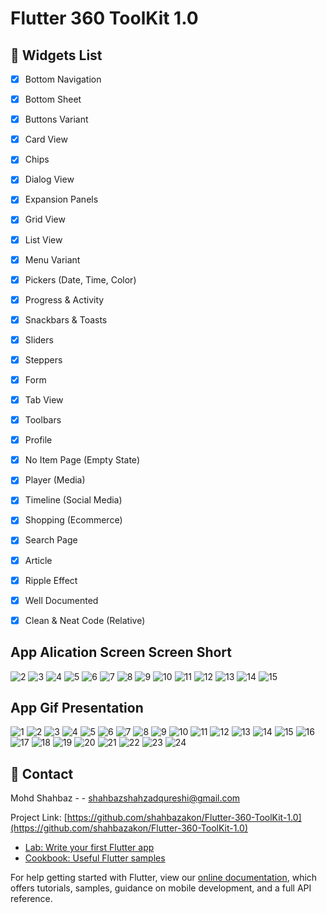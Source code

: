 # Flutter 360 ToolKit 1.0 

## :compass: Widgets List

* [x] Bottom Navigation
* [x] Bottom Sheet
* [x] Buttons Variant
* [x] Card View
* [x] Chips
* [x] Dialog View
* [x] Expansion Panels
* [x] Grid View
* [x] List View
* [x] Menu Variant
* [x] Pickers (Date, Time, Color)
* [x] Progress & Activity
* [x] Snackbars & Toasts
* [x] Sliders
* [x] Steppers
* [x] Form
* [x] Tab View
* [x] Toolbars
* [x] Profile
* [x] No Item Page (Empty State)
* [x] Player (Media)
* [x] Timeline (Social Media)
* [x] Shopping (Ecommerce)
* [x] Search Page
* [x] Article
* [x] Ripple Effect
* [x] Well Documented
* [x] Clean & Neat Code (Relative)


## App Alication Screen Screen Short
![2](https://github.com/shahbazakon/Flutter-360-ToolKit-1.0/assets/57652434/e339d2cd-6b9f-4516-9fad-d929e5b6bf9f)
![3](https://github.com/shahbazakon/Flutter-360-ToolKit-1.0/assets/57652434/f9bf8b64-6e21-47b6-87ef-d7b8c646fbca)
![4](https://github.com/shahbazakon/Flutter-360-ToolKit-1.0/assets/57652434/640ef182-fabd-4636-86ed-15ff6a0540fe)
![5](https://github.com/shahbazakon/Flutter-360-ToolKit-1.0/assets/57652434/3ad74156-fa18-485d-8841-3f13201016d2)
![6](https://github.com/shahbazakon/Flutter-360-ToolKit-1.0/assets/57652434/ce214351-e9ac-4cd9-ae07-0fc89c157559)
![7](https://github.com/shahbazakon/Flutter-360-ToolKit-1.0/assets/57652434/127312da-c120-4a53-93b8-6a495a586a7c)
![8](https://github.com/shahbazakon/Flutter-360-ToolKit-1.0/assets/57652434/faf0a2ce-d13c-4e47-9cde-bd0e173b1566)
![9](https://github.com/shahbazakon/Flutter-360-ToolKit-1.0/assets/57652434/00b33ea5-79ae-4f54-84a0-4de249af5ee5)
![10](https://github.com/shahbazakon/Flutter-360-ToolKit-1.0/assets/57652434/c3119ec3-a488-45e5-89df-3b93a9c73ad9)
![11](https://github.com/shahbazakon/Flutter-360-ToolKit-1.0/assets/57652434/c4ce03af-bb1b-4f15-b2ee-38c26ced7995)
![12](https://github.com/shahbazakon/Flutter-360-ToolKit-1.0/assets/57652434/6a699987-8b5e-49b5-98a2-dc371294a29c)
![13](https://github.com/shahbazakon/Flutter-360-ToolKit-1.0/assets/57652434/5df5d4a8-5f9b-482b-a701-dc09ac5d1266)
![14](https://github.com/shahbazakon/Flutter-360-ToolKit-1.0/assets/57652434/ff030fef-1133-404a-8cb9-b1d1519bac99)
![15](https://github.com/shahbazakon/Flutter-360-ToolKit-1.0/assets/57652434/8051fc84-ecdb-429c-9217-da79d1911c22)

## App Gif Presentation 
![1](https://github.com/shahbazakon/Flutter-360-ToolKit-1.0/assets/57652434/028e8280-1dbc-471c-bd7d-e498b190b00f)
![2](https://github.com/shahbazakon/Flutter-360-ToolKit-1.0/assets/57652434/9e8c4b42-84eb-4c45-b4b6-c362dddf9077)
![3](https://github.com/shahbazakon/Flutter-360-ToolKit-1.0/assets/57652434/8f0900e2-72c7-443b-ace1-2307aa6a21cf)
![4](https://github.com/shahbazakon/Flutter-360-ToolKit-1.0/assets/57652434/70849d3b-6244-4bd4-899f-d8bfb311ac98)
![5](https://github.com/shahbazakon/Flutter-360-ToolKit-1.0/assets/57652434/828d23dd-353e-450e-aa1e-c48e5970cf1b)
![6](https://github.com/shahbazakon/Flutter-360-ToolKit-1.0/assets/57652434/c6d6d040-596e-414e-a090-24ff539a0238)
![7](https://github.com/shahbazakon/Flutter-360-ToolKit-1.0/assets/57652434/d77f3958-1dc3-445d-9ad9-cdd181ca71e7)
![8](https://github.com/shahbazakon/Flutter-360-ToolKit-1.0/assets/57652434/2fe76c7c-12d3-4940-9a0a-77c342a295a8)
![9](https://github.com/shahbazakon/Flutter-360-ToolKit-1.0/assets/57652434/fa13b2c6-1337-4190-9ee6-f6758451261e)
![10](https://github.com/shahbazakon/Flutter-360-ToolKit-1.0/assets/57652434/5517ec27-eaa2-4e81-ac3d-165e89707a96)
![11](https://github.com/shahbazakon/Flutter-360-ToolKit-1.0/assets/57652434/fc8d2afd-6eb0-48ff-b54d-fce2477f8597)
![12](https://github.com/shahbazakon/Flutter-360-ToolKit-1.0/assets/57652434/2892bc1b-34ff-4b7d-bed6-f7ce6e0f19cd)
![13](https://github.com/shahbazakon/Flutter-360-ToolKit-1.0/assets/57652434/6b39e8ca-3f2c-41c3-949d-ab1f46e8a4f8)
![14](https://github.com/shahbazakon/Flutter-360-ToolKit-1.0/assets/57652434/59e97ffb-bc8d-4512-b23e-2fee02c888f4)
![15](https://github.com/shahbazakon/Flutter-360-ToolKit-1.0/assets/57652434/d31c2855-68a1-420c-8060-2593f2f3472b)
![16](https://github.com/shahbazakon/Flutter-360-ToolKit-1.0/assets/57652434/282ffaa2-e959-4a8a-a6eb-ae3bf70ef41a)
![17](https://github.com/shahbazakon/Flutter-360-ToolKit-1.0/assets/57652434/951bf8ba-64d2-4994-b932-6e6f61eb67cc)
![18](https://github.com/shahbazakon/Flutter-360-ToolKit-1.0/assets/57652434/4ff358e6-bc31-4946-a135-97feb305ee7c)
![19](https://github.com/shahbazakon/Flutter-360-ToolKit-1.0/assets/57652434/c8d72a47-f919-4d86-83c9-11460455e2a7)
![20](https://github.com/shahbazakon/Flutter-360-ToolKit-1.0/assets/57652434/886616e6-194a-49d1-b391-1f85d7b12fa9)
![21](https://github.com/shahbazakon/Flutter-360-ToolKit-1.0/assets/57652434/9f64ea32-652b-4337-a5a1-55cea0c4abc4)
![22](https://github.com/shahbazakon/Flutter-360-ToolKit-1.0/assets/57652434/96f78e57-df4b-427b-bc5f-80732bca65f2)
![23](https://github.com/shahbazakon/Flutter-360-ToolKit-1.0/assets/57652434/4b3963bf-8cca-4c06-9494-c23a8f45a805)
![24](https://github.com/shahbazakon/Flutter-360-ToolKit-1.0/assets/57652434/dbad21a7-efaa-4ecb-9043-5da2f49c783b)

## :handshake: Contact

Mohd Shahbaz - - shahbazshahzadqureshi@gmail.com

Project Link: [https://github.com/shahbazakon/Flutter-360-ToolKit-1.0](https://github.com/shahbazakon/Flutter-360-ToolKit-1.0)


- [Lab: Write your first Flutter app](https://flutter.dev/docs/get-started/codelab)
- [Cookbook: Useful Flutter samples](https://flutter.dev/docs/cookbook)

For help getting started with Flutter, view our
[online documentation](https://flutter.dev/docs), which offers tutorials,
samples, guidance on mobile development, and a full API reference.
